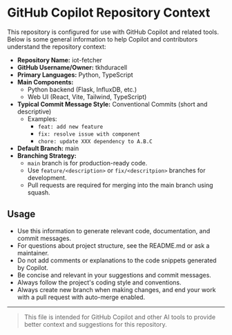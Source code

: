 # GitHub Copilot Repository Context

This repository is configured for use with GitHub Copilot and related tools. Below is some general information to help Copilot and contributors understand the repository context:

- **Repository Name:** iot-fetcher
- **GitHub Username/Owner:** tkhduracell
- **Primary Languages:** Python, TypeScript
- **Main Components:**
  - Python backend (Flask, InfluxDB, etc.)
  - Web UI (React, Vite, Tailwind, TypeScript)
- **Typical Commit Message Style:** Conventional Commits (short and descriptive)
  - Examples:
    - `feat: add new feature`
    - `fix: resolve issue with component`
    - `chore: update XXX dependency to A.B.C`
- **Default Branch:** main
- **Branching Strategy:** 
  - `main` branch is for production-ready code.
  - Use `feature/<description>` or `fix/<descritpion>` branches for development.
  - Pull requests are required for merging into the main branch using squash. 

## Usage
- Use this information to generate relevant code, documentation, and commit messages.
- For questions about project structure, see the README.md or ask a maintainer.
- Do not add comments or explanations to the code snippets generated by Copilot.
- Be concise and relevant in your suggestions and commit messages.
- Always follow the project's coding style and conventions.
- Always create new branch when making changes, and end your work with a pull request with auto-merge enabled.
---

> This file is intended for GitHub Copilot and other AI tools to provide better context and suggestions for this repository.

